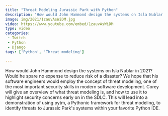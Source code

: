 ```yaml
---
title: "Threat Modeling Jurassic Park with Python"
description: "How would John Hammond design the systems on Isla Nublar in 2021? Would he spare no expense to reduce risk of a disaster? We hope that his software engineers would employ the concept of threat modeling, one of the most important security skills in modern software development. Corey will give an overview of what threat modeling is, and how to use it to highlight security concerns early on in the SDLC. This will lead into a demonstration of using pytm, a Pythonic framework for threat modeling, to identify threats to Jurassic Park's systems within your favorite Python IDE."
image: img/2021/1zauvAsWiDM.jpg
video: https://www.youtube.com/embed/1zauvAsWiDM
type: video
categories:
 - Twitch
 - Python
 - Django
tags: ['Python', 'Threat modeling']

---
```


How would John Hammond design the systems on Isla Nublar in 2021? Would he spare no expense to reduce risk of a disaster? We hope that his software engineers would employ the concept of threat modeling, one of the most important security skills in modern software development. Corey will give an overview of what threat modeling is, and how to use it to highlight security concerns early on in the SDLC. This will lead into a demonstration of using pytm, a Pythonic framework for threat modeling, to identify threats to Jurassic Park's systems within your favorite Python IDE.
